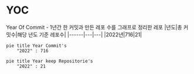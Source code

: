 # YOC
Year Of Commit - 1년간 한 커밋과 만든 레포 수를 그래프로 정리한 레포
|년도|총 커밋수|해당 년도 기준 레포수|
|------|---|---|
|2022년|716|21|

```mermaid
pie title Year Commit's
    "2022" : 716 
```
```mermaid
pie title Year keep Repositorie's
    "2022" : 21
```
